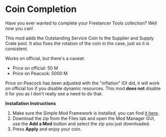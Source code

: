 # Coin Completion

Have you ever wanted to complete your Freelancer Tools collection? Well now you can!

This mod adds the Outstanding Service Coin to the Supplier and Supply Crate pool.
It also fixes the rotation of the coin in the case, just so it is consistent.

Works on official, but there's a caveat:

-   Price on official: 50 M
-   Price on Peacock: 5000 M

Price on Peacock has been adjusted with the "inflation" IOI did, it will work on official too if you disable dynamic resources.
This mod **does not** disable it for you as I don't really see a need to do that.

**Installation Instructions**

1. Make sure the Simple Mod Framework is installed, you can find [it here](https://www.nexusmods.com/hitman3/mods/200/).
2. Download the zip from the Files tab and open the Mod Manager GUI, use the **Add a Mod** button and select the zip you just downloaded.
3. Press **Apply** and enjoy your coin.
